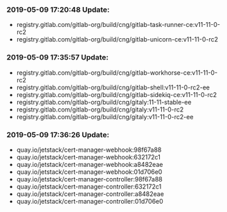### 2019-05-09 17:20:48 Update:

- registry.gitlab.com/gitlab-org/build/cng/gitlab-task-runner-ce:v11-11-0-rc2
- registry.gitlab.com/gitlab-org/build/cng/gitlab-unicorn-ce:v11-11-0-rc2
### 2019-05-09 17:35:57 Update:

- registry.gitlab.com/gitlab-org/build/cng/gitlab-workhorse-ce:v11-11-0-rc2
- registry.gitlab.com/gitlab-org/build/cng/gitlab-shell:v11-11-0-rc2-ee
- registry.gitlab.com/gitlab-org/build/cng/gitlab-sidekiq-ce:v11-11-0-rc2
- registry.gitlab.com/gitlab-org/build/cng/gitaly:11-11-stable-ee
- registry.gitlab.com/gitlab-org/build/cng/gitaly:v11-11-0-rc2
- registry.gitlab.com/gitlab-org/build/cng/gitaly:v11-11-0-rc2-ee
### 2019-05-09 17:36:26 Update:

- quay.io/jetstack/cert-manager-webhook:98f67a88
- quay.io/jetstack/cert-manager-webhook:632172c1
- quay.io/jetstack/cert-manager-webhook:a8482eae
- quay.io/jetstack/cert-manager-webhook:01d706e0
- quay.io/jetstack/cert-manager-controller:98f67a88
- quay.io/jetstack/cert-manager-controller:632172c1
- quay.io/jetstack/cert-manager-controller:a8482eae
- quay.io/jetstack/cert-manager-controller:01d706e0

